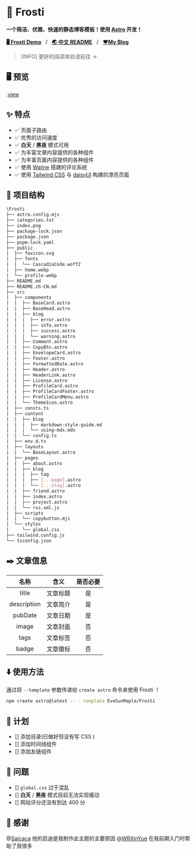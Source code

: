 # 🧊 Frosti

**一个简洁、优雅、快速的静态博客模板！使用 [Astro](https://astro.build/) 开发！**

[**🖥️ Frosti Demo**](https://forsti.saroprock.com)&nbsp;&nbsp;&nbsp;/&nbsp;&nbsp;&nbsp;[**🌏 中文 README**](https://github.com/EveSunMaple/Frosti/blob/main/README.zh-CN.md)&nbsp;&nbsp;&nbsp;/&nbsp;&nbsp;&nbsp;[**❤️My Blog**](https://www.saroprock.com)

>[INFO] 更好的阅读体验请前往 ->

## 🖥️ 预览

.[view](./view.png)

## ✨ 特点

- ✅ 页面子路由
- ✅ 优秀的访问速度
- ✅ **白天** / **黑夜** 模式可用
- ✅ 为丰富文章内容提供的各种组件
- ✅ 为丰富页面内容提供的各种组件
- ✅ 使用 [Waline](https://waline.js.org/) 搭建的评论系统
- ✅ 使用 [Tailwind CSS](https://tailwindcss.com/) 与 [daisyUI](https://daisyui.com/) 构建的漂亮页面

## 🚀 项目结构

```bash
\Frosti
├── astro.config.mjs
├── categories.txt
├── index.png
├── package-lock.json
├── package.json
├── pnpm-lock.yaml
├── public
|  ├── favicon.svg
|  ├── fonts
|  |  └── CascadiaCode.woff2
|  ├── home.webp
|  └── profile.webp
├── README.md
├── README.zh-CN.md
├── src
|  ├── components
|  |  ├── BaseCard.astro
|  |  ├── BaseHead.astro
|  |  ├── blog
|  |  |  ├── error.astro
|  |  |  ├── info.astro
|  |  |  ├── success.astro
|  |  |  └── warning.astro
|  |  ├── Comment.astro
|  |  ├── CopyBtn.astro
|  |  ├── EnvelopeCard.astro
|  |  ├── Footer.astro
|  |  ├── FormattedDate.astro
|  |  ├── Header.astro
|  |  ├── HeaderLink.astro
|  |  ├── License.astro
|  |  ├── ProfileCard.astro
|  |  ├── ProfileCardFooter.astro
|  |  ├── ProfileCardMenu.astro
|  |  └── ThemeIcon.astro
|  ├── consts.ts
|  ├── content
|  |  ├── blog
|  |  |  ├── markdown-style-guide.md
|  |  |  └── using-mdx.mdx
|  |  └── config.ts
|  ├── env.d.ts
|  ├── layouts
|  |  └── BaseLayout.astro
|  ├── pages
|  |  ├── about.astro
|  |  ├── blog
|  |  |  ├── tag
|  |  |  ├── [...page].astro
|  |  |  └── [...slug].astro
|  |  ├── friend.astro
|  |  ├── index.astro
|  |  ├── project.astro
|  |  └── rss.xml.js
|  ├── scripts
|  |  └── copybutton.mjs
|  └── styles
|     └── global.css
├── tailwind.config.js
└── tsconfig.json
```

## ✒️ 文章信息

| 名称 | 含义 | 是否必要 |
| :---: | :---: | :---: |
| title | 文章标题 | 是 |
| description | 文章简介 | 是 |
| pubDate | 文章日期 | 是 |
| image | 文章封面 | 否 |
| tags | 文章标签 | 否 |
| badge | 文章徽标 | 否 |

## ⬇️ 使用方法

通过将 `--template` 参数传递给 `create astro` 命令来使用 Frosti ！

```bash
npm create astro@latest -- --template EveSunMaple/Frosti
```

## 🎯 计划

- [] 添加目录(已做好但没有写 CSS )
- [] 添加时间线组件
- [] 添加友链组件

## 👀 问题

- [] `global.css` 过于混乱
- [] **白天** / **黑夜** 模式目前无法实现缓动
- [] 网站评分还没有到达 400 分

## 🎉 感谢

@[Saicaca](https://github.com/saicaca) 他的启迪是我制作此主题的主要原因
@[WRXinYue](https://github.com/WRXinYue) 在我前期入门时帮助了我很多